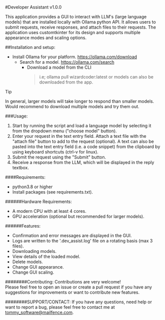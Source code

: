 #Developer Assistant v1.0.0

This application provides a GUI to interact with LLM's (large language models)
that are installed locally with Ollama python API.
It allows users to submit requests, receive responses, and attach files to
their requests.
The application uses customtkinter for its design and supports
multiple appearance modes and scaling options. 


##Installation and setup:
- Install Ollama for your platform.
  https://ollama.com/download
  - Search for a model.
  https://ollama.com/search
    - Download a model from the CLI
      > i.e; ollama pull wizardcoder:latest 
      or models can also be downloaded from the app.

> [!TIP]
> In general, larger models will take longer to respond than smaller models.
> Would recommend to download multiple models and try them out.

###Usage:
1. Start by running the script and load a language model by selecting it
   from the dropdown menu ("choose model" button).
2. Enter your request in the text entry field. Attach a text file with the
   "attach file" button to add to the request (optional).
   A text can also be pasted into the text entry field (i.e. a code snippet)
   from the clipboard by using keyboard shortcuts (ctrl-v for linux).
3. Submit the request using the "Submit" button.
4. Receive a response from the LLM, which will be displayed in the reply textbox.

####Requirements:
- python3.8 or higher 
- Install packages (see requirements.txt).

######Hardware Requirements:
- A modern CPU with at least 4 cores.
- GPU acceleration (optional but recommended for larger models).

######Features:
- Confirmation and error messages are displayed in the GUI.
- Logs are written to the '.dev_assist.log' file on a rotating basis (max 3
  files).
- Downloading models.
- View details of the loaded model.
- Delete models.
- Change GUI appearance.
- Change GUI scaling.

########Contributing:
Contributions are very welcome!\
Please feel free to open an issue or create a pull request if you have any\
suggestions for improvements or want to contribute new features. 

########SUPPORT/CONTACT:
If you have any questions, need help or want to report a bug, please feel free
to contact me at tommy_software@mailfence.com.
